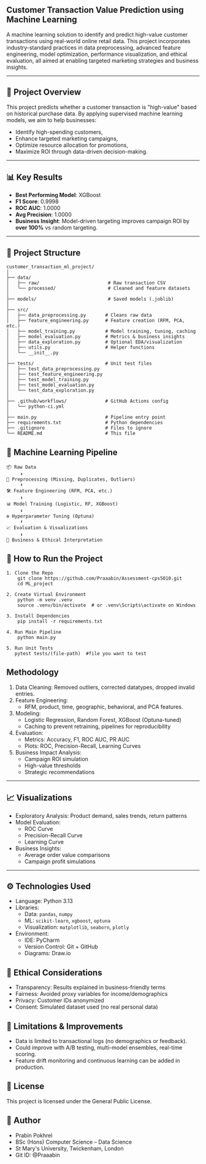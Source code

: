 ## Customer Transaction Value Prediction using Machine Learning

A machine learning solution to identify and predict high-value customer transactions using real-world online retail data. This project incorporates industry-standard practices in data preprocessing, advanced feature engineering, model optimization, performance visualization, and ethical evaluation, all aimed at enabling targeted marketing strategies and business insights.

---

## 🚀 Project Overview

This project predicts whether a customer transaction is "high-value" based on historical purchase data. By applying supervised machine learning models, we aim to help businesses:

- Identify high-spending customers,
- Enhance targeted marketing campaigns,
- Optimize resource allocation for promotions,
- Maximize ROI through data-driven decision-making.

---

## 📊 Key Results

- **Best Performing Model**: XGBoost
- **F1 Score**: 0.9998
- **ROC AUC**: 1.0000
- **Avg Precision**: 1.0000
- **Business Insight**: Model-driven targeting improves campaign ROI by **over 100%** vs random targeting.

---

## 📁 Project Structure

```plaintext
customer_transaction_ml_project/
│
├── data/
│   ├── raw/                         # Raw transaction CSV
│   └── processed/                   # Cleaned and feature datasets
│
├── models/                          # Saved models (.joblib)
│
├── src/
│   ├── data_preprocessing.py       # Cleans raw data
│   ├── feature_engineering.py      # Feature creation (RFM, PCA, etc.)
│   ├── model_training.py           # Model training, tuning, caching
│   ├── model_evaluation.py         # Metrics & business insights
│   ├── data_exploration.py         # Optional EDA/visualization
│   ├── utils.py                    # Helper functions
│   └── __init__.py
│
├── tests/                          # Unit test files
│   ├── test_data_preprocessing.py
│   ├── test_feature_engineering.py      
│   ├── test_model_training.py           
│   ├── test_model_evaluation.py         
│   └── test_data_exploration.py  
│
├── .github/workflows/              # GitHub Actions config
│   └── python-ci.yml
│
├── main.py                         # Pipeline entry point
├── requirements.txt                # Python dependencies
├── .gitignore                      # Files to ignore
└── README.md                       # This file

```
## 🧪 Machine Learning Pipeline

````
📦 Raw Data
     ⬇
🧹 Preprocessing (Missing, Duplicates, Outliers)
     ⬇
🛠 Feature Engineering (RFM, PCA, etc.)
     ⬇
📊 Model Training (Logistic, RF, XGBoost)
     ⬇
⚙️ Hyperparameter Tuning (Optuna)
     ⬇
📈 Evaluation & Visualizations
     ⬇
💼 Business & Ethical Interpretation

````

## 🚀 How to Run the Project

```
1. Clone the Repo
    git clone https://github.com/Praaabin/Assessment-cps5010.git
    cd ML_project

2. Create Virtual Environment
    python -m venv .venv
    source .venv/bin/activate  # or .venv\Scripts\activate on Windows
    
3. Install Dependencies
    pip install -r requirements.txt

4. Run Main Pipeline
    python main.py

5. Run Unit Tests
   pytest tests/(file-path)  #file you want to test
```

## Methodology

1. Data Cleaning: Removed outliers, corrected datatypes, dropped invalid entries.
2. Feature Engineering:
   - RFM, product, time, geographic, behavioral, and PCA features.
3. Modeling:
   - Logistic Regression, Random Forest, XGBoost (Optuna-tuned)
   - Caching to prevent retraining, pipelines for reproducibility
4. Evaluation:
   - Metrics: Accuracy, F1, ROC AUC, PR AUC
   - Plots: ROC, Precision-Recall, Learning Curves
5. Business Impact Analysis:
   - Campaign ROI simulation
   - High-value thresholds
   - Strategic recommendations

---

## 📈 Visualizations

- Exploratory Analysis: Product demand, sales trends, return patterns
- Model Evaluation:
  - ROC Curve
  - Precision-Recall Curve
  - Learning Curve
- Business Insights:
  - Average order value comparisons
  - Campaign profit simulations

---

## ⚙️ Technologies Used

- Language: Python 3.13
- Libraries: 
  - Data: `pandas`, `numpy`
  - ML: `scikit-learn`, `xgboost`, `optuna`
  - Visualization: `matplotlib`, `seaborn`, `plotly`
- Environment: 
  - IDE: PyCharm
  - Version Control: Git + GitHub
  - Diagrams: Draw.io

## 📌 Ethical Considerations
- Transparency: Results explained in business-friendly terms
- Fairness: Avoided proxy variables for income/demographics
- Privacy: Customer IDs anonymized
- Consent: Simulated dataset used (no real personal data)

## 📌 Limitations & Improvements
- Data is limited to transactional logs (no demographics or feedback).
- Could improve with A/B testing, multi-model ensembles, real-time scoring.
- Feature drift monitoring and continuous learning can be added in production.

## 📄 License

 This project is licensed under the General Public License.

## 👤 Author
- Prabin Pokhrel
- BSc (Hons) Computer Science – Data Science
- St Mary's University, Twickenham, London
- Git ID: @Praaabin